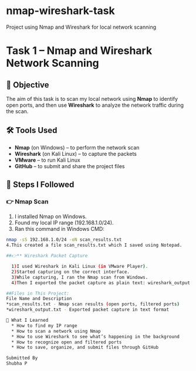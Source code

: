 # nmap-wireshark-task
Project using Nmap and Wireshark for local network scanning
# Task 1 – Nmap and Wireshark Network Scanning

## 🎯 Objective

The aim of this task is to scan my local network using **Nmap** to identify open ports, and then use **Wireshark** to analyze the network traffic during the scan.

## 🛠 Tools Used

- **Nmap** (on Windows) – to perform the network scan
- **Wireshark** (on Kali Linux) – to capture the packets
- **VMware** – to run Kali Linux
- **GitHub** – to submit and share the project files

## 📌 Steps I Followed

### 👉 Nmap Scan

1. I installed Nmap on Windows.
2. Found my local IP range (192.168.1.0/24).
3. Ran this command in Windows CMD:
```bash
nmap -sS 192.168.1.0/24 -oN scan_results.txt
4.This created a file scan_results.txt which I saved using Notepad.

##👉** Wireshark Packet Capture

  1)I used Wireshark in Kali Linux (in VMware Player).
  2)Started capturing on the correct interface.
  3)While capturing, I ran the Nmap scan from Windows.
  4)Then I exported the packet capture as plain text: wireshark_output.txt

##Files in This Project:
File Name and Description
*scan_results.txt - Nmap scan results (open ports, filtered ports)
*wireshark_output.txt - Exported packet capture in text format

📌 What I Learned
  * How to find my IP range
  * How to scan a network using Nmap
  * How to use Wireshark to see what’s happening in the background
  * How to recognize open and filtered ports
  * How to save, organize, and submit files through GitHub

Submitted By
Shubha P





